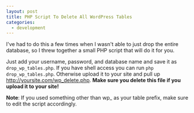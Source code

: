 ```yaml
---
layout: post
title: PHP Script To Delete All WordPress Tables
categories:
  - development
---
```

I've had to do this a few times when I wasn't able to just drop the entire database, so I threw together a small PHP script that will do it for you.

<script type="text/javascript" src="http://gist.github.com/318109.js"> </script>

Just add your username, password, and database name and save it as `drop_wp_tables.php`. If you have shell access you can run `php drop_wp_tables.php`. Otherwise upload it to your site and pull up http://yoursite.com/wp_delete.php. **Make sure you delete this file if you upload it to your site!**

**Note**: If you used something other than wp_ as your table prefix, make sure to edit the script accordingly.
